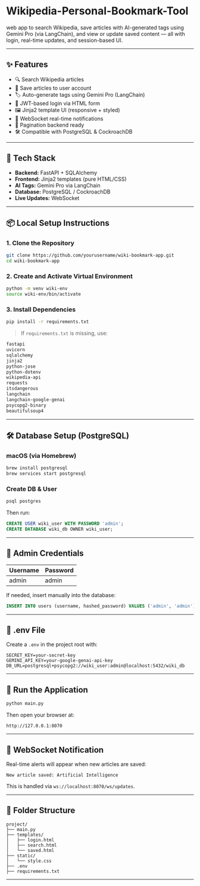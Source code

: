 # Wikipedia-Personal-Bookmark-Tool
web app to search Wikipedia, save articles with AI-generated tags using Gemini Pro (via LangChain), and view or update saved content — all with login, real-time updates, and session-based UI.

---

## ✨ Features

- 🔍 Search Wikipedia articles  
- 💾 Save articles to user account  
- 🏷️ Auto-generate tags using Gemini Pro (LangChain)  
- 🔐 JWT-based login via HTML form  
- 🖼️ Jinja2 template UI (responsive + styled)  
- 📡 WebSocket real-time notifications  
- 📄 Pagination backend ready  
- 🛠️ Compatible with PostgreSQL & CockroachDB  

---

## 🔧 Tech Stack

- **Backend:** FastAPI + SQLAlchemy  
- **Frontend:** Jinja2 templates (pure HTML/CSS)  
- **AI Tags:** Gemini Pro via LangChain  
- **Database:** PostgreSQL / CockroachDB  
- **Live Updates:** WebSocket  

---

## 📦 Local Setup Instructions

### 1. Clone the Repository

```bash
git clone https://github.com/yourusername/wiki-bookmark-app.git
cd wiki-bookmark-app
```

### 2. Create and Activate Virtual Environment

```bash
python -m venv wiki-env
source wiki-env/bin/activate
```

### 3. Install Dependencies

```bash
pip install -r requirements.txt
```

> If `requirements.txt` is missing, use:

```txt
fastapi
uvicorn
sqlalchemy
jinja2
python-jose
python-dotenv
wikipedia-api
requests
itsdangerous
langchain
langchain-google-genai
psycopg2-binary
beautifulsoup4
```

---

## 🛠️ Database Setup (PostgreSQL)

### macOS (via Homebrew)

```bash
brew install postgresql
brew services start postgresql
```

### Create DB & User

```bash
psql postgres
```

Then run:

```sql
CREATE USER wiki_user WITH PASSWORD 'admin';
CREATE DATABASE wiki_db OWNER wiki_user;
```

---

## 🔐 Admin Credentials

| Username | Password |
|----------|----------|
| admin    | admin    |

If needed, insert manually into the database:

```sql
INSERT INTO users (username, hashed_password) VALUES ('admin', 'admin');
```

---

## 📄 .env File

Create a `.env` in the project root with:

```env
SECRET_KEY=your-secret-key
GEMINI_API_KEY=your-google-genai-api-key
DB_URL=postgresql+psycopg2://wiki_user:admin@localhost:5432/wiki_db
```

---

## 🚀 Run the Application

```bash
python main.py
```

Then open your browser at:

```
http://127.0.0.1:8070
```

---

## 📡 WebSocket Notification

Real-time alerts will appear when new articles are saved:

```text
New article saved: Artificial Intelligence
```

This is handled via `ws://localhost:8070/ws/updates`.

---

## 📁 Folder Structure

```
project/
├── main.py
├── templates/
│   ├── login.html
│   ├── search.html
│   └── saved.html
├── static/
│   └── style.css
├── .env
├── requirements.txt
```

---


